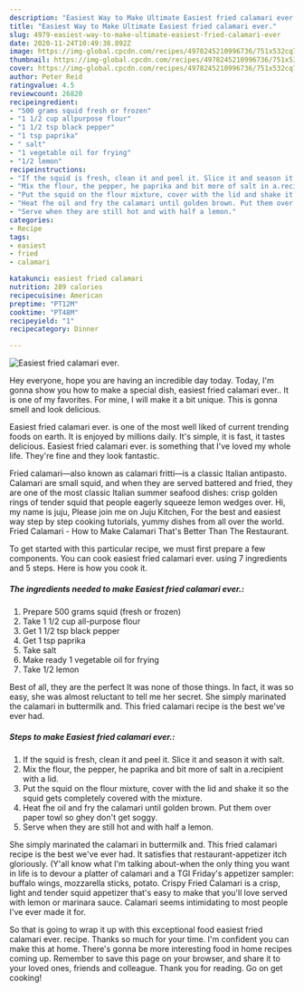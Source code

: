 ```yaml
---
description: "Easiest Way to Make Ultimate Easiest fried calamari ever."
title: "Easiest Way to Make Ultimate Easiest fried calamari ever."
slug: 4979-easiest-way-to-make-ultimate-easiest-fried-calamari-ever
date: 2020-11-24T10:49:38.892Z
image: https://img-global.cpcdn.com/recipes/4978245210996736/751x532cq70/easiest-fried-calamari-ever-recipe-main-photo.jpg
thumbnail: https://img-global.cpcdn.com/recipes/4978245210996736/751x532cq70/easiest-fried-calamari-ever-recipe-main-photo.jpg
cover: https://img-global.cpcdn.com/recipes/4978245210996736/751x532cq70/easiest-fried-calamari-ever-recipe-main-photo.jpg
author: Peter Reid
ratingvalue: 4.5
reviewcount: 26820
recipeingredient:
- "500 grams squid fresh or frozen"
- "1 1/2 cup allpurpose flour"
- "1 1/2 tsp black pepper"
- "1 tsp paprika"
- " salt"
- "1 vegetable oil for frying"
- "1/2 lemon"
recipeinstructions:
- "If the squid is fresh, clean it and peel it. Slice it and season it with salt."
- "Mix the flour, the pepper, he paprika and bit more of salt in a.recipient with a lid."
- "Put the squid on the flour mixture, cover with the lid and shake it so the squid gets completely covered with the mixture."
- "Heat fhe oil and fry the calamari until golden brown. Put them over paper towl so ghey don&#39;t get soggy."
- "Serve when they are still hot and with half a lemon."
categories:
- Recipe
tags:
- easiest
- fried
- calamari

katakunci: easiest fried calamari 
nutrition: 289 calories
recipecuisine: American
preptime: "PT12M"
cooktime: "PT48M"
recipeyield: "1"
recipecategory: Dinner

---
```



![Easiest fried calamari ever.](https://img-global.cpcdn.com/recipes/4978245210996736/751x532cq70/easiest-fried-calamari-ever-recipe-main-photo.jpg)

Hey everyone, hope you are having an incredible day today. Today, I'm gonna show you how to make a special dish, easiest fried calamari ever.. It is one of my favorites. For mine, I will make it a bit unique. This is gonna smell and look delicious.

Easiest fried calamari ever. is one of the most well liked of current trending foods on earth. It is enjoyed by millions daily. It's simple, it is fast, it tastes delicious. Easiest fried calamari ever. is something that I've loved my whole life. They're fine and they look fantastic.

Fried calamari—also known as calamari fritti—is a classic Italian antipasto. Calamari are small squid, and when they are served battered and fried, they are one of the most classic Italian summer seafood dishes: crisp golden rings of tender squid that people eagerly squeeze lemon wedges over. Hi, my name is juju, Please join me on Juju Kitchen, For the best and easiest way step by step cooking tutorials, yummy dishes from all over the world. Fried Calamari - How to Make Calamari That&#39;s Better Than The Restaurant.


To get started with this particular recipe, we must first prepare a few components. You can cook easiest fried calamari ever. using 7 ingredients and 5 steps. Here is how you cook it.

<!--inarticleads1-->

##### The ingredients needed to make Easiest fried calamari ever.:

1. Prepare 500 grams squid (fresh or frozen)
1. Take 1 1/2 cup all-purpose flour
1. Get 1 1/2 tsp black pepper
1. Get 1 tsp paprika
1. Take  salt
1. Make ready 1 vegetable oil for frying
1. Take 1/2 lemon


Best of all, they are the perfect It was none of those things. In fact, it was so easy, she was almost reluctant to tell me her secret. She simply marinated the calamari in buttermilk and. This fried calamari recipe is the best we&#39;ve ever had. 

<!--inarticleads2-->

##### Steps to make Easiest fried calamari ever.:

1. If the squid is fresh, clean it and peel it. Slice it and season it with salt.
1. Mix the flour, the pepper, he paprika and bit more of salt in a.recipient with a lid.
1. Put the squid on the flour mixture, cover with the lid and shake it so the squid gets completely covered with the mixture.
1. Heat fhe oil and fry the calamari until golden brown. Put them over paper towl so ghey don&#39;t get soggy.
1. Serve when they are still hot and with half a lemon.


She simply marinated the calamari in buttermilk and. This fried calamari recipe is the best we&#39;ve ever had. It satisfies that restaurant-appetizer itch gloriously. (Y&#39;all know what I&#39;m talking about-when the only thing you want in life is to devour a platter of calamari and a TGI Friday&#39;s appetizer sampler: buffalo wings, mozzarella sticks, potato. Crispy Fried Calamari is a crisp, light and tender squid appetizer that&#39;s easy to make that you&#39;ll love served with lemon or marinara sauce. Calamari seems intimidating to most people I&#39;ve ever made it for. 

So that is going to wrap it up with this exceptional food easiest fried calamari ever. recipe. Thanks so much for your time. I'm confident you can make this at home. There's gonna be more interesting food in home recipes coming up. Remember to save this page on your browser, and share it to your loved ones, friends and colleague. Thank you for reading. Go on get cooking!
